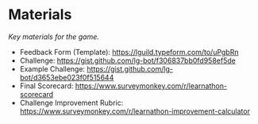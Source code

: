 # Materials

_Key materials for the game._

- Feedback Form (Template): https://lguild.typeform.com/to/uPgbRn
- Challenge: https://gist.github.com/lg-bot/f306837bb0fd958ef5de
- Example Challenge: https://gist.github.com/lg-bot/d3653ebe023f0f515644
- Final Scorecard: https://www.surveymonkey.com/r/learnathon-scorecard
- Challenge Improvement Rubric:  https://www.surveymonkey.com/r/learnathon-improvement-calculator
